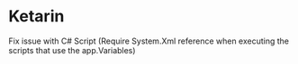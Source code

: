 Ketarin
=======

Fix issue with C# Script (Require System.Xml reference when executing the scripts that use the app.Variables)
